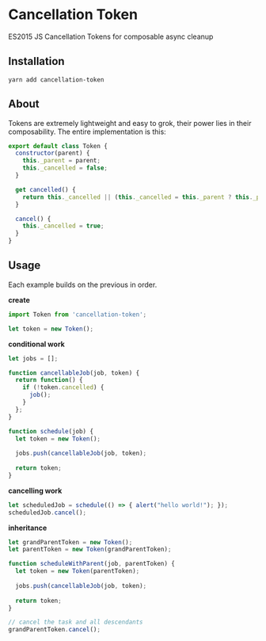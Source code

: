 # Cancellation Token

ES2015 JS Cancellation Tokens for composable async cleanup

## Installation

```cli
yarn add cancellation-token
```

## About

Tokens are extremely lightweight and easy to grok, their power lies in
their composability. The entire implementation is this:

```js
export default class Token {
  constructor(parent) {
    this._parent = parent;
    this._cancelled = false;
  }

  get cancelled() {
    return this._cancelled || (this._cancelled = this._parent ? this._parent.cancelled : false);
  }

  cancel() {
    this._cancelled = true;
  }
}
```

## Usage

Each example builds on the previous in order.

**create**
```js
import Token from 'cancellation-token';

let token = new Token();
```

**conditional work**
```js
let jobs = [];

function cancellableJob(job, token) {
  return function() {
    if (!token.cancelled) {
      job();
    }
  };
}

function schedule(job) {
  let token = new Token();
  
  jobs.push(cancellableJob(job, token);
  
  return token;
}
```

**cancelling work**
```js
let scheduledJob = schedule(() => { alert("hello world!"); });
scheduledJob.cancel();
```

**inheritance**
```js
let grandParentToken = new Token();
let parentToken = new Token(grandParentToken);

function scheduleWithParent(job, parentToken) {
  let token = new Token(parentToken);
  
  jobs.push(cancellableJob(job, token);
  
  return token;
}

// cancel the task and all descendants
grandParentToken.cancel();
```
